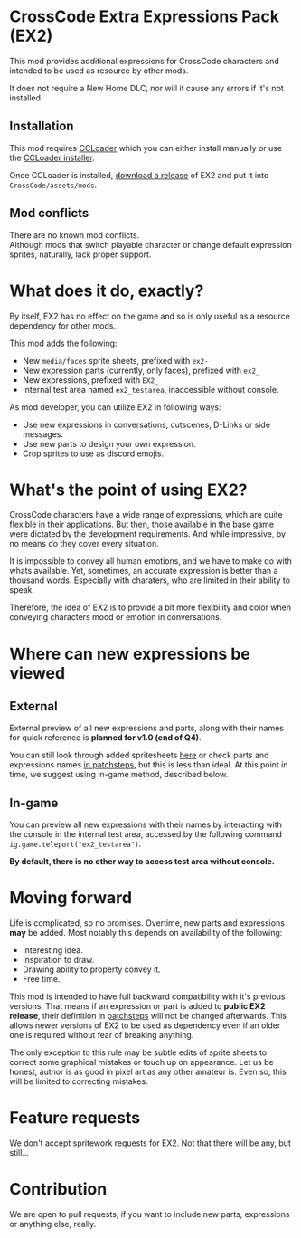 # CrossCode Extra Expressions Pack (EX2)
This mod provides additional expressions for CrossCode characters and intended to be used as resource by other mods. 

It does not require a New Home DLC, nor will it cause any errors if it's not installed.

## Installation
This mod requires [CCLoader](https://github.com/CCDirectLink/CCLoader) which you can either install manually or use the [CCLoader installer](https://github.com/CCDirectLink/ccloader-installer).

Once CCLoader is installed, [download a release](https://github.com/Paradragon/cc-extra-expressions-pack/releases) of EX2 and put it into `CrossCode/assets/mods`.

## Mod conflicts
There are no known mod conflicts.  
Although mods that switch playable character or change default expression sprites, naturally, lack proper support.

# What does it do, exactly?
By itself, EX2 has no effect on the game and so is only useful as a resource dependency for other mods. 

This mod adds the following:
- New `media/faces` sprite sheets, prefixed with `ex2-`
- New expression parts (currently, only faces), prefixed with `ex2_`
- New expressions, prefixed with `EX2_`
- Internal test area named `ex2_testarea`, inaccessible without console. 


As mod developer, you can utilize EX2 in following ways:
- Use new expressions in conversations, cutscenes, D-Links or side messages.  
- Use new parts to design your own expression.
- Crop sprites to use as discord emojis.

# What's the point of using EX2?
CrossCode characters have a wide range of expressions, which are quite flexible in their applications. But then, those available in the base game were dictated by the development requirements. And while impressive, by no means do they cover every situation.

It is impossible to convey all human emotions, and we have to make do with whats available. Yet, sometimes, an accurate expression is better than a thousand words. Especially with charaters, who are limited in their ability to speak.

Therefore, the idea of EX2 is to provide a bit more flexibility and color when conveying characters mood or emotion in conversations.

# Where can new expressions be viewed
## External
External preview of all new expressions and parts, along with their names for quick reference is **planned for v1.0 (end of Q4)**.
  
You can still look through added spritesheets [here](https://github.com/Paradragon/cc-extra-expressions-pack/tree/main/assets/media/face) or check parts and expressions names [in patchsteps](https://github.com/Paradragon/cc-extra-expressions-pack/tree/main/assets/data/characters), but this is less than ideal. At this point in time, we suggest using in-game method, described below.

## In-game

You can preview all new expressions with their names by interacting with the console in the internal test area, accessed by the following command `ig.game.teleport("ex2_testarea")`.  

**By default, there is no other way to access test area without console.**

# Moving forward
Life is complicated, so no promises. Overtime, new parts and expressions **may** be added. Most notably this depends on availability of the following: 
- Interesting idea.
- Inspiration to draw.
- Drawing ability to property convey it.
- Free time. 

This mod is intended to have full backward compatibility with it's previous versions. That means if an expression or part is added to **public EX2 release**, their definition in [patchsteps](https://github.com/Paradragon/cc-extra-expressions-pack/tree/main/assets/data/characters) will not be changed afterwards. This allows newer versions of EX2 to be used as dependency even if an older one is required without fear of breaking anything.

The only exception to this rule may be subtle edits of sprite sheets to correct some graphical mistakes or touch up on appearance. Let us be honest, author is as good in pixel art as any other amateur is. Even so, this will be limited to correcting mistakes.

# Feature requests
We don't accept spritework requests for EX2. Not that there will be any, but still...

# Contribution
We are open to pull requests, if you want to include new parts, expressions or anything else, really.